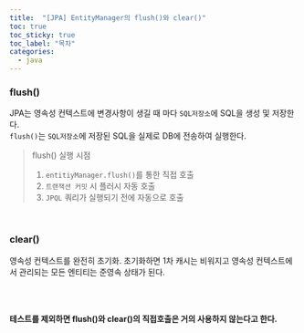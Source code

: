 ```yaml
---
title:  "[JPA] EntityManager의 flush()와 clear()"
toc: true
toc_sticky: true
toc_label: "목차"
categories:
  - java
---
```


### flush()
JPA는 영속성 컨텍스트에 변경사항이 생길 때 마다 `SQL저장소`에 SQL을 생성 및 저장한다.  
`flush()`는 `SQL저장소`에 저장된 SQL을 실제로 DB에 전송하여 실행한다.  
  
> flush() 실행 시점  
> 1. `entitiyManager.flush()`를 통한 직접 호출
> 2. `트랜잭션 커밋` 시 플러시 자동 호출  
> 3. `JPQL` 쿼리가 실행되기 전에 자동으로 호출  
  
<br/>
  
### clear()
영속성 컨텍스트를 완전히 초기화.
초기화하면 1차 캐시는 비워지고 영속성 컨텍스트에서 관리되는 모든 엔티티는 준영속 상태가 된다.  
  
<br/>
<br/>

**테스트를 제외하면 flush()와 clear()의 직접호출은 거의 사용하지 않는다고 한다.**
